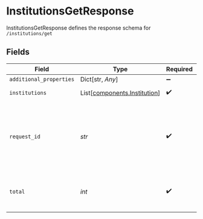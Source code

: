 # InstitutionsGetResponse

InstitutionsGetResponse defines the response schema for `/institutions/get`


## Fields

| Field                                                                                                                                       | Type                                                                                                                                        | Required                                                                                                                                    | Description                                                                                                                                 |
| ------------------------------------------------------------------------------------------------------------------------------------------- | ------------------------------------------------------------------------------------------------------------------------------------------- | ------------------------------------------------------------------------------------------------------------------------------------------- | ------------------------------------------------------------------------------------------------------------------------------------------- |
| `additional_properties`                                                                                                                     | Dict[str, *Any*]                                                                                                                            | :heavy_minus_sign:                                                                                                                          | N/A                                                                                                                                         |
| `institutions`                                                                                                                              | List[[components.Institution](../../models/shared/institution.md)]                                                                          | :heavy_check_mark:                                                                                                                          | A list of Plaid institutions                                                                                                                |
| `request_id`                                                                                                                                | *str*                                                                                                                                       | :heavy_check_mark:                                                                                                                          | A unique identifier for the request, which can be used for troubleshooting. This identifier, like all Plaid identifiers, is case sensitive. |
| `total`                                                                                                                                     | *int*                                                                                                                                       | :heavy_check_mark:                                                                                                                          | The total number of institutions available via this endpoint                                                                                |